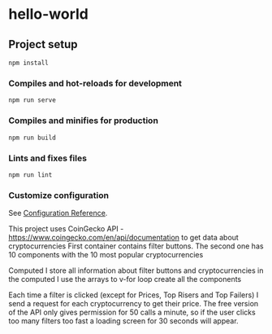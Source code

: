 # hello-world

## Project setup
```
npm install
```

### Compiles and hot-reloads for development
```
npm run serve
```

### Compiles and minifies for production
```
npm run build
```

### Lints and fixes files
```
npm run lint
```

### Customize configuration
See [Configuration Reference](https://cli.vuejs.org/config/).


This project uses CoinGecko API - https://www.coingecko.com/en/api/documentation to get data about cryptocurrencies
First container contains filter buttons. The second one has 10 components with the 10 most popular cryptocurrencies

Computed
I store all information about filter buttons and cryptocurrencies in the computed
I use the arrays to v-for loop create all the components

Each time a filter is clicked (except for Prices, Top Risers and Top Failers) I send a request for each cryptocurrency to get their price.
The free version of the API only gives permission for 50 calls a minute, so if the user clicks too many filters too fast a loading screen for 30 seconds will appear.
